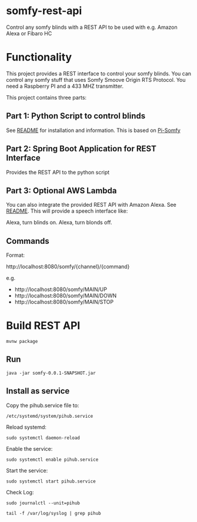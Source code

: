 # somfy-rest-api
Control any somfy blinds with a REST API to be used with e.g. Amazon Alexa or Fibaro HC

# Functionality

This project provides a REST interface to control your somfy blinds. You can control any somfy stuff that uses Somfy Smoove Origin RTS Protocol.
You need a Raspberry PI and a 433 MHZ transmitter.

This project contains three parts:

## Part 1: Python Script to control blinds
See [README](somfy-control-script/README.md) for installation and information.
This is based on [Pi-Somfy](https://github.com/Nickduino/Pi-Somfy)

## Part 2: Spring Boot Application for REST Interface
Provides the REST API to the python script

## Part 3: Optional AWS Lambda
You can also integrate the provided REST API with Amazon Alexa. See [README](aws-lambda/README.md).
This will provide a speech interface like:

Alexa, turn blinds on.
Alexa, turn blonds off.

## Commands

Format:

http://localhost:8080/somfy/{channel}/{command} 

e.g.

* http://localhost:8080/somfy/MAIN/UP 
* http://localhost:8080/somfy/MAIN/DOWN
* http://localhost:8080/somfy/MAIN/STOP

# Build REST API

`mvnw package`

## Run

`java -jar somfy-0.0.1-SNAPSHOT.jar`

## Install as service

Copy the pihub.service file to:

`/etc/systemd/system/pihub.service`
 
Reload systemd: 

`sudo systemctl daemon-reload`
 
Enable the service:

`sudo systemctl enable pihub.service`

Start the service:

`sudo systemctl start pihub.service`

Check Log:

`sudo journalctl --unit=pihub`

`tail -f /var/log/syslog | grep pihub`
